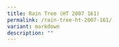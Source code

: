 ```yaml
---
title: Rain Tree (HT 2007 161)
permalink: /rain-tree-ht-2007-161/
variant: markdown
description: ""
---
```

